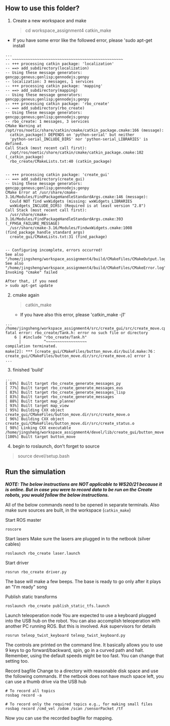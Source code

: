 <!--
 * @Author: Jingsheng Lyu
 * @Date: 2021-01-16 09:22:31
 * @LastEditors: Jingsheng Lyu
 * @LastEditTime: 2021-01-16 11:46:18
 * @FilePath: /workspace_assignment4/README.md
 * @Github: https://github.com/jingshenglyu
 * @Web: https://jingshenglyu.github.io/
 * @E-Mail: jingshenglyu@gmail.com
-->

## How to use this folder?
1. Create a new workspace and make
    > cd workspace_assignment4
    > catkin_make
* If you have some error like the followed error, please 'sudo apt-get install 
```
...
-- ~~~~~~~~~~~~~~~~~~~~~~~~~~~~~~~~~~~~~~~~~~~~~~~~~
-- +++ processing catkin package: 'localization'
-- ==> add_subdirectory(localization)
-- Using these message generators: gencpp;geneus;genlisp;gennodejs;genpy
-- localization: 3 messages, 1 services
-- +++ processing catkin package: 'mapping'
-- ==> add_subdirectory(mapping)
-- Using these message generators: gencpp;geneus;genlisp;gennodejs;genpy
-- +++ processing catkin package: 'rbo_create'
-- ==> add_subdirectory(rbo_create)
-- Using these message generators: gencpp;geneus;genlisp;gennodejs;genpy
-- rbo_create: 1 messages, 3 services
CMake Warning at /opt/ros/noetic/share/catkin/cmake/catkin_package.cmake:166 (message):
  catkin_package() DEPENDS on 'python-serial' but neither
  'python-serial_INCLUDE_DIRS' nor 'python-serial_LIBRARIES' is defined.
Call Stack (most recent call first):
  /opt/ros/noetic/share/catkin/cmake/catkin_package.cmake:102 (_catkin_package)
  rbo_create/CMakeLists.txt:40 (catkin_package)


-- +++ processing catkin package: 'create_gui'
-- ==> add_subdirectory(create_gui)
-- Using these message generators: gencpp;geneus;genlisp;gennodejs;genpy
CMake Error at /usr/share/cmake-3.16/Modules/FindPackageHandleStandardArgs.cmake:146 (message):
  Could NOT find wxWidgets (missing: wxWidgets_LIBRARIES
  wxWidgets_INCLUDE_DIRS) (Required is at least version "2.8")
Call Stack (most recent call first):
  /usr/share/cmake-3.16/Modules/FindPackageHandleStandardArgs.cmake:393 (_FPHSA_FAILURE_MESSAGE)
  /usr/share/cmake-3.16/Modules/FindwxWidgets.cmake:1008 (find_package_handle_standard_args)
  create_gui/CMakeLists.txt:31 (find_package)


-- Configuring incomplete, errors occurred!
See also "/home/jingsheng/workspace_assignment4/build/CMakeFiles/CMakeOutput.log".
See also "/home/jingsheng/workspace_assignment4/build/CMakeFiles/CMakeError.log".
Invoking "cmake" failed
```

    After that, if you need
    > sudo apt-get update

2. cmake again
    > catkin_make
    * If you have also this error, please 'catkin_make -j1'
```
...
/home/jingsheng/workspace_assignment4/src/create_gui/src/create_move.cpp:6:10: fatal error: rbo_create/Tank.h: error no such file or directory
    6 | #include "rbo_create/Tank.h"
      |          ^~~~~~~~~~~~~~~~~~~
compilation terminated.
make[2]: *** [create_gui/CMakeFiles/button_move.dir/build.make:76：create_gui/CMakeFiles/button_move.dir/src/create_move.o] error 1
...
```

3. finished 'build'
```
...
[ 69%] Built target rbo_create_generate_messages_py
[ 77%] Built target rbo_create_generate_messages_eus
[ 83%] Built target rbo_create_generate_messages_lisp
[ 83%] Built target rbo_create_generate_messages
[ 88%] Built target map_planner
[ 93%] Built target map_view
[ 95%] Building CXX object create_gui/CMakeFiles/button_move.dir/src/create_move.o
[ 96%] Building CXX object create_gui/CMakeFiles/button_move.dir/src/create_status.o
[ 98%] Linking CXX executable /home/jingsheng/workspace_assignment4/devel/lib/create_gui/button_move
[100%] Built target button_move
```

4. begin to roslaunch, don't forget to source
  > source devel/setup.bash

## Run the simulation

***NOTE: The below instructions are NOT applicable to WS20/21 because it is online. But in case you were to record data to be run on the Create robots, you would follow the below instructions.***

All of the below commands need to be opened in separate terminals. Also make sure sources are built, in the workspace (`catkin_make`)

Start ROS master
```
roscore
```

Start lasers
Make sure the lasers are plugged in to the netbook (silver cables)
```
roslaunch rbo_create laser.launch
```

Start driver
```
rosrun rbo_create driver.py
```
The base will make a few beeps. The base is ready to go only after it plays an "I'm ready" song

Publish static transforms
```
roslaunch rbo_create publish_static_tfs.launch
```

Launch teleoperation node
You are expected to use a keyboard plugged into the USB hub on the robot. You can also accomplish teleoperation with another PC running ROS. But this is involved. Ask supervisors for details
```
rosrun teleop_twist_keyboard teleop_twist_keyboard.py
```
The controls are printed on the command line. It basically allows you to use 9 keys to go forward/backward, spin, go in a curved path and halt. Remember, using the default speeds might be too fast. You can change that setting too.

Record bagfile
Change to a directory with reasonable disk space and use the following commands. If the netbook does not have much space left, you can use a thumb drive via the USB hub
```
# To record all topics
rosbag record -a

# To record only the required topics e.g., for making small files
rosbag record /cmd_vel /odom /scan /sensorPacket /tf
```

Now you can use the recorded bagfile for mapping.


    